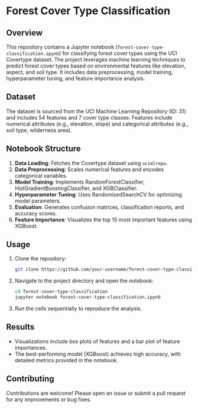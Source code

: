 # Forest Cover Type Classification

## Overview
This repository contains a Jupyter notebook (`forest-cover-type-classification.ipynb`) for classifying forest cover types using the UCI Covertype dataset. The project leverages machine learning techniques to predict forest cover types based on environmental features like elevation, aspect, and soil type. It includes data preprocessing, model training, hyperparameter tuning, and feature importance analysis.

## Dataset
The dataset is sourced from the UCI Machine Learning Repository (ID: 31) and includes 54 features and 7 cover type classes. Features include numerical attributes (e.g., elevation, slope) and categorical attributes (e.g., soil type, wilderness area).

## Notebook Structure
1. **Data Loading**: Fetches the Covertype dataset using `ucimlrepo`.
2. **Data Preprocessing**: Scales numerical features and encodes categorical variables.
3. **Model Training**: Implements RandomForestClassifier, HistGradientBoostingClassifier, and XGBClassifier.
4. **Hyperparameter Tuning**: Uses RandomizedSearchCV for optimizing model parameters.
5. **Evaluation**: Generates confusion matrices, classification reports, and accuracy scores.
6. **Feature Importance**: Visualizes the top 15 most important features using XGBoost.

## Usage
1. Clone the repository:
   ```bash
   git clone https://github.com/your-username/forest-cover-type-classification.git
   ```
2. Navigate to the project directory and open the notebook:
   ```bash
   cd forest-cover-type-classification
   jupyter notebook forest-cover-type-classification.ipynb
   ```
3. Run the cells sequentially to reproduce the analysis.

## Results
- Visualizations include box plots of features and a bar plot of feature importances.
- The best-performing model (XGBoost) achieves high accuracy, with detailed metrics provided in the notebook.

## Contributing
Contributions are welcome! Please open an issue or submit a pull request for any improvements or bug fixes.
